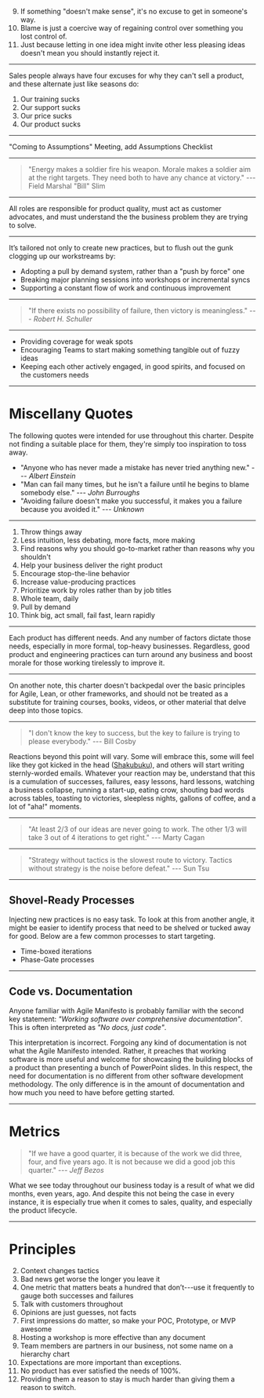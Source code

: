 9. If something "doesn't make sense", it's no excuse to get in someone's way.
10. Blame is just a coercive way of regaining control over something you lost control of.
12. Just because letting in one idea might invite other less pleasing ideas doesn't mean you should instantly reject it.

---

Sales people always have four excuses for why they can't sell a product, and these alternate just like seasons do:

1. Our training sucks
2. Our support sucks
3. Our price sucks
4. Our product sucks

---

"Coming to Assumptions" Meeting, add Assumptions Checklist

---

> "Energy makes a soldier fire his weapon. Morale makes a soldier aim at the right targets. They need both to have any chance at victory." --- Field Marshal "Bill" Slim

---

All roles are responsible for product quality, must act as customer advocates, and must understand the the business problem they are trying to solve.

---

It’s tailored not only to create new practices, but to flush out the gunk clogging up our workstreams by:

* Adopting a pull by demand system, rather than a "push by force" one
* Breaking major planning sessions into workshops or incremental syncs
* Supporting a constant flow of work and continuous improvement

---

> "If there exists no possibility of failure, then victory is meaningless." --- *Robert H. Schuller*

---

* Providing coverage for weak spots
* Encouraging Teams to start making something tangible out of fuzzy ideas
* Keeping each other actively engaged, in good spirits, and focused on the customers needs

---

# Miscellany Quotes

The following quotes were intended for use throughout this charter. Despite not finding a suitable place for them, they're simply too inspiration to toss away.

* "Anyone who has never made a mistake has never tried anything new." --- *Albert Einstein*
* "Man can fail many times, but he isn't a failure until he begins to blame somebody else." --- *John Burroughs*
* "Avoiding failure doesn't make you successful, it makes you a failure because you avoided it." --- *Unknown*

---

1. Throw things away
2. Less intuition, less debating, more facts, more making
3. Find reasons why you should go-to-market rather than reasons why you shouldn't
4. Help your business deliver the right product
5. Encourage stop-the-line behavior
6. Increase value-producing practices
7. Prioritize work by roles rather than by job titles
8. Whole team, daily
9. Pull by demand
10. Think big, act small, fail fast, learn rapidly

---

Each product has different needs. And any number of factors dictate those needs, especially in more formal, top-heavy businesses. Regardless, good product and engineering practices can turn around any business and boost morale for those working tirelessly to improve it.

---

On another note, this charter doesn't backpedal over the basic principles for Agile, Lean, or other frameworks, and should not be treated as a substitute for training courses, books, videos, or other material that delve deep into those topics.

---

> "I don't know the key to success, but the key to failure is trying to please everybody." --- Bill Cosby

Reactions beyond this point will vary. Some will embrace this, some will feel like they got kicked in the head (<a href="http://www.youtube.com/watch?v=zAlS_0wNUQg" target="_blank">Shakubuku</a>), and others will start writing sternly-worded emails. Whatever your reaction may be, understand that this is a cumulation of successes, failures, easy lessons, hard lessons, watching a business collapse, running a start-up, eating crow, shouting bad words across tables, toasting to victories, sleepless nights, gallons of coffee, and a lot of "aha!" moments.

---

> "At least 2/3 of our ideas are never going to work. The other 1/3 will take 3 out of 4 iterations to get right." --- Marty Cagan

---

> "Strategy without tactics is the slowest route to victory. Tactics without strategy is the noise before defeat." --- Sun Tsu

---

## Shovel-Ready Processes

Injecting new practices is no easy task. To look at this from another angle, it might be easier to identify process that need to be shelved or tucked away for good. Below are a few common processes to start targeting.

* Time-boxed iterations
* Phase-Gate processes

---

## Code vs. Documentation

Anyone familiar with Agile Manifesto is probably familiar with the second key statement: *"Working software over comprehensive documentation"*. This is often interpreted as *"No docs, just code"*.

This interpretation is incorrect. Forgoing any kind of documentation is not what the Agile Manifesto intended. Rather, it preaches that working software is more useful and welcome for showcasing the building blocks of a product than presenting a bunch of PowerPoint slides. In this respect, the need for documentation is no different from other software development methodology. The only difference is in the amount of documentation and how much you need to have before getting started.

---

# Metrics

> "If we have a good quarter, it is because of the work we did three, four, and five years ago. It is not because we did a good job this quarter." --- *Jeff Bezos*

What we see today throughout our business today is a result of what we did months, even years, ago. And despite this not being the case in every instance, it is especially true when it comes to sales, quality, and especially the product lifecycle.

---

# Principles

2. Context changes tactics
4. Bad news get worse the longer you leave it
5. One metric that matters beats a hundred that don’t---use it frequently to gauge both successes and failures
8. Talk with customers throughout
9. Opinions are just guesses, not facts
10. First impressions do matter, so make your POC, Prototype, or MVP awesome
11. Hosting a workshop is more effective than any document
12. Team members are partners in our business, not some name on a hierarchy chart
13. Expectations are more important than exceptions.
14. No product has ever satisfied the needs of 100%.
15. Providing them a reason to stay is much harder than giving them a reason to switch.

